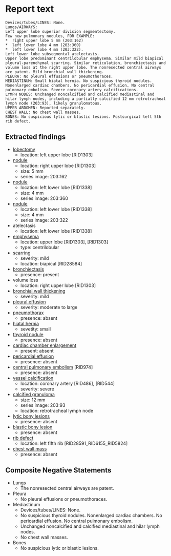 # Report text

```text
Devices/tubes/LINES: None.
Lungs/AIRWAYS: 
Left upper lobe superior division segmentectomy.
Few new pulmonary nodules, FOR EXAMPLE:
*  right upper lobe 5 mm (203:162)
*  left lower lobe 4 mm (203:360)
*  left lower lobe 4 mm (203:322).
Left lower lobe subsegmental atelectasis.
Upper lobe predominant centrilobular emphysema. Similar mild biapical pleural-parenchymal scarring. Similar reticulation, bronchiectasis and volume loss at the right upper lobe. The nonresected central airways are patent. Mild bronchial wall thickening.
PLEURA: No pleural effusions or pneumothoraces.
MEDIASTINUM: Small hiatal hernia. No suspicious thyroid nodules. Nonenlarged cardiac chambers. No pericardial effusion. No central pulmonary embolism. Severe coronary artery calcifications.
LYMPH NODES: Unchanged noncalcified and calcified mediastinal and hilar lymph nodes, including a partially calcified 12 mm retrotracheal lymph node (203:93), likely granulomatous. 
UPPER ABDOMEN: Reported separately.
CHEST WALL: No chest wall masses.
BONES: No suspicious lytic or blastic lesions. Postsurgical left 5th rib defect.
```

## Extracted findings

- [lobectomy](../../definitions/hood/lobectomy.json)
  - location: left upper lobe \[RID1303\]
- [nodule](../../definitions/hood/pulmonary-nodule.json)
  - location: right upper lobe \[RID1303\]
  - size:  5 mm
  - series image: 203:162
- [nodule](../../definitions/hood/pulmonary-nodule.json)
  - location: left lower lobe \[RID1338\]
  - size: 4 mm
  - series image: 203:360
- [nodule](../../definitions/hood/pulmonary-nodule.json)
  - location: left lower lobe \[RID1338\]
  - size: 4 mm
  - series image: 203:322
- atelectasis
  - location: left lower lobe \[RID1338\]
- [emphysema](../../definitions/hood/emphysema.json)
  - location: upper lobe \[RID1303\], \[RID1303\]
  - type: centrilobular
- [scarring](../../definitions/nuance/apical_pulmonary_scarring.json)
  - severity: mild
  - location: biapical \[RID28584\]
- [bronchiectasis](../../definitions/hood/bronchiectasis.json)
  - presence: present
- volume loss
  - location: right upper lobe \[RID1303\]
- [bronchial wall thickening](../../definitions/hood/bronchial-wall-thickening.md)
  - severity: mild
- [pleural effusion](../../definitions/hood/pleural-effusion.json)  
  - severity: moderate to large
- [pneumothorax](../../definitions/hood/pneumothorax.md)
  - presence: absent
- [hiatal hernia](../../definitions/hood/hiatal-hernia.json)
  - sevetity: small
- [thyroid nodule](../../definitions/hood/thyroid-nodule.md)
  - presence: absent
- [cardiac chamber enlargement](../../definitions/upmedic/Cardiomegaly.cde.md)
  - present: absent
- [pericardial effusion](../../definitions/hood/pericardial-effusion.md)
  - presence: absent
- [central pulmonary embolism](../../definitions/hood/pulmonary-emboli.json) \[RID974\]
  - presence: absent
- [vessel calcification](../../definitions/nuance/coronary_artery_calcification.json)
  - location: coronary artery [RID486\], \[RID544\]
  - severity: severe
- [calcified granuloma](../../definitions/hood/calcified-granuloma.md)
  - size: 12 mm
  - series image: 203:93
  - location: retrotracheal lymph node
- [lytic bony lesions](../../definitions/hood/lytic-lesion.md)
  - presence: absent
- [blastic bony lesion](../../definitions/hood/sclerotic-lesion.md)
  - presence: absent
- [rib defect](../../definitions/hood/healed-rib-fracture.json)
  - location: left fifth rib \[RID28591_RID6155_RID5824\]
- [chest wall mass](../../definitions/hood/chest-wall.json)  
  - presence: absent
  
## Composite Negative Statements

- Lungs
  - The nonresected central airways are patent.
- Pleura
  - No pleural effusions or pneumothoraces.
- Mediastinum
  - Devices/tubes/LINES: None.
  - No suspicious thyroid nodules. Nonenlarged cardiac chambers. No pericardial effusion. No central pulmonary embolism.
  - Unchanged noncalcified and calcified mediastinal and hilar lymph nodes.
  - No chest wall masses.
- Bones
  - No suspicious lytic or blastic lesions.
